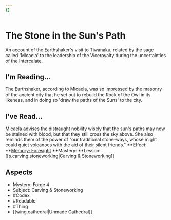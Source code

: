 ```yaml
---
{}
---
```

# The Stone in the Sun's Path
An account of the Earthshaker's visit to Tiwanaku, related by the sage called 'Micaela' to the leadership of the Viceroyalty during the uncertainties of the Intercalate. 
## I'm Reading...
The Earthshaker, according to Micaela, was so impressed by the masonry of the ancient city that he set out to rebuild the Rock of the Owl in its likeness, and in doing so 'draw the paths of the Suns' to the city.
## I've Read...
Micaela advises the distraught nobility wisely that the sun's paths may now be stained with blood, but that they still cross the sky above. She also reminds them of the power of "our traditional stone-ways, whose might could quiet volcanoes with the aid of their silent friends."
**Effect: **[Memory: Foresight](https://uadaf.theevilroot.xyz/rowenarium/element/mem.foresight)
**Mastery: **Lesson: [[s.carving.stoneworking|Carving & Stoneworking]]
## Aspects
- Mystery: Forge 4
- Subject: Carving & Stoneworking
- #Codex
- #Readable
- #Thing
- [[wing.cathedral|Unmade Cathedral]]